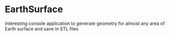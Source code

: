 # EarthSurface
Interesting console application to generate geometry for almost any area of Earth surface and save in STL files
